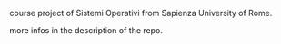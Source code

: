 course project of Sistemi Operativi from Sapienza University of Rome.

more infos in the description of the repo.

